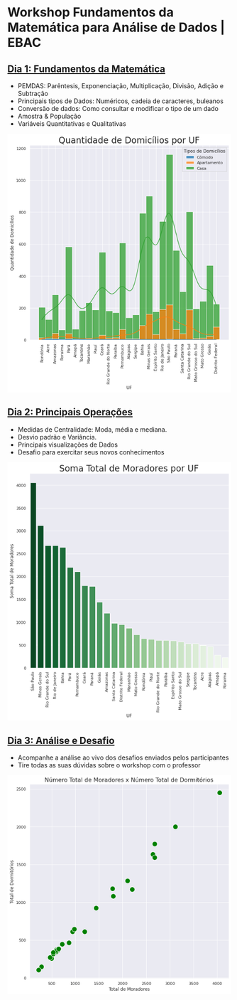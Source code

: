 # Workshop Fundamentos da Matemática para Análise de Dados | EBAC

## [Dia 1: Fundamentos da Matemática](https://github.com/andreferibeiro/workshop_dados_ebac/blob/main/workshop_dados_ebac_dia1.ipynb)
* PEMDAS: Parêntesis, Exponenciação, Multiplicação, Divisão, Adição e Subtração
* Principais tipos de Dados: Numéricos, cadeia de caracteres, buleanos
* Conversão de dados: Como consultar e modificar o tipo de um dado
* Amostra & População
* Variáveis Quantitativas e Qualitativas

![](images/imagem_1.png)

## [Dia 2: Principais Operações](https://github.com/andreferibeiro/workshop_dados_ebac/blob/main/workshop_ebac_dados_dia2.ipynb)
* Medidas de Centralidade: Moda, média e mediana.
* Desvio padrão e Variância.
* Principais visualizações de Dados
* Desafio para exercitar seus novos conhecimentos

![](images/imagem_2.png)

## [Dia 3: Análise e Desafio](https://github.com/andreferibeiro/workshop_dados_ebac/blob/main/desafio_ebac_dados_andreferibeiro.ipynb)
* Acompanhe a análise ao vivo dos desafios enviados pelos participantes
* Tire todas as suas dúvidas sobre o workshop com o professor

![](images/imagem_3.png)
